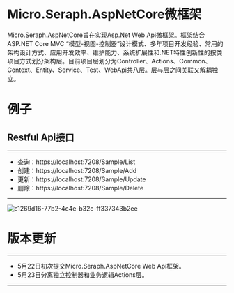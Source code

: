 # Micro.Seraph.AspNetCore微框架

Micro.Seraph.AspNetCore旨在实现Asp.Net Web Api微框架。框架结合ASP.NET Core MVC “模型-视图-控制器”设计模式、多年项目开发经验、常用的架构设计方式、应用开发效率、维护能力、系统扩展性和.NET特性创新性的按类项目方式划分架构层。目前项目层划分为Controller、Actions、Common、Context、Entity、Service、Test、WebApi共八层。层与层之间关联又解耦独立。

# 例子

## Restful Api接口

---

- 查询：https://localhost:7208/Sample/List
- 创建：https://localhost:7208/Sample/Add
- 更新：https://localhost:7208/Sample/Update
- 删除：https://localhost:7208/Sample/Delete

---

![c1269d16-77b2-4c4e-b32c-ff337343b2ee](file:///C:/Users/linux/Pictures/Typedown/c1269d16-77b2-4c4e-b32c-ff337343b2ee.png)

# 版本更新

---

- 5月22日初次提交Micro.Seraph.AspNetCore Web Api框架。
- 5月23日分离独立控制器和业务逻辑Actions层。

---
